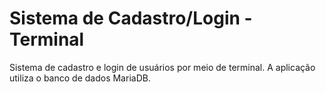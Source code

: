 # Sistema de Cadastro/Login - Terminal
Sistema de cadastro e login de usuários por meio de terminal.
A aplicação utiliza o banco de dados MariaDB.
